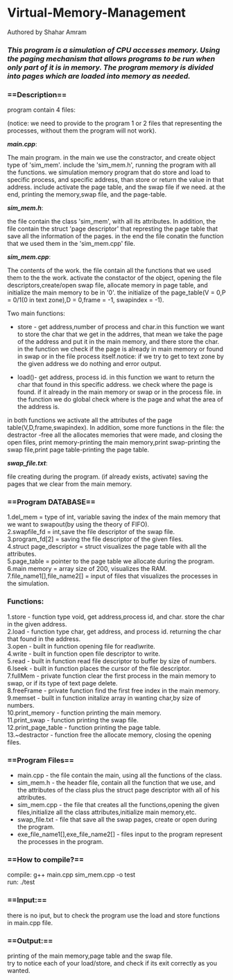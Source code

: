 # Virtual-Memory-Management

Authored by Shahar Amram
<br>

### ***This program is a simulation of CPU accesses memory. Using the paging mechanism that allows programs to be run when only part of it is in memory. The program memory is divided into pages which are loaded into memory as needed.***




### ==Description==<br>
program contain 4 files:

(notice: we need to provide to the program 1 or 2 files that representing the processes, without them the program will not work).<br>


***main.cpp***:

The main program.
in the main we use the constractor, and create object type of 'sim_mem'.
include the 'sim_mem.h', running the program with all the functions.
we simulation memory program that do store and load to specific process, and specific address, than store or return the value in that address. include activate the page table, and the swap file if we need.
at the end, printing the memory,swap file, and the page-table.<br>


***sim_mem.h***:

the file contain the class 'sim_mem', with all its attributes.
In addition, the file contain the struct 'page descriptor' that represting the page table that save all the information of the pages.
in the end the file conatin the function that we used them in the 'sim_mem.cpp' file.<br>


***sim_mem.cpp***:

The contents of the work.
the file contain all the functions that we used them to the the work.
activate the constactor of the object, opening the file descriptors,create/open swap file, allocate memory in page table, and initialize the main memory to be in '0'.
the initialize of the page_table(V = 0,P = 0/1(0 in text zone),D = 0,frame = -1, swapindex = -1).<br>

Two main functions:<br>

* store - get address,number of process and char.in this function we want to store the char that we get in the addrres, that mean we take the page of the address and put it in the main memory, and there store the char. in the function we check if the page is already in main memory or found in swap or in the file process itself.notice: if we try to get to text zone by the given address we do nothing and error output.

* load()- get address, process id. in this function we want to return the char that found in this specific address. we check where the page is found. if it already in the main memory or swap or in the process file.
in the function we do global check where is the page and what the area of the address is.<br>

in both functions we activate all the attributes of the page table(V,D,frame,swapindex).
In addition, some more functions in the file: the destractor -free all the allocates memories that were made, and closing the open files, print memory-printing the main memory,print swap-printing the swap file,print page table-printing the page table.<br>


***swap_file.txt***:

file creating during the program. (if already exists, activate)
saving the pages that we clear from the main memory.<br>



### ==Program DATABASE==

1.del_mem = type of int, variable saving the index of the main memory that we want to swapout(by using the theory of FIFO).<br>
2.swapfile_fd = int,save the file descriptor of the swap file.<br>
3.program_fd[2] = saving the file descriptor of the given files.<br>
4.struct page_descriptor = struct visualizes the page table with all the attributes.<br>
5.page_table = pointer to the page table we allocate during the program.<br>
6.main memory = array size of 200, visualizes the RAM.<br>
7.file_name1[],file_name2[] = input of files that visualizes the processes in the simulation.<br>


### Functions:
1.store - function type void, get address,process id, and char. store the char in the given address.<br>
2.load - function type char, get address, and process id. returning the char that found in the address.<br>
3.open - built in function opening file for read\write.<br>
4.write - built in function open file descriptor to write.<br>
5.read - built in function read file descriptor to buffer by size of numbers.<br>
6.lseek - built in function places the cursor of the file descriptor.  <br>
7.fullMem - private function clear the first process in the main memory to swap, or if its type of text page delete.<br>
8.freeFrame - private function find the first free index in the main memory.<br>
9.memset - built in function initalize array in wanting char,by size of numbers.<br>
10.print_memory - function printing the main memory.<br>
11.print_swap - function printing the swap file.<br>
12.print_page_table - function printing the page table.<br>
13.~destractor - function free the allocate memory, closing the opening files.<br>



### ==Program Files==<br>

* main.cpp - the file contain the main, using all the functions of the class.<br>
* sim_mem.h - the header file, contain all the function that we use, and the attributes of the class plus the struct page descriptor with all of his attributes.<br>
* sim_mem.cpp - the file that creates all the functions,opening the given files,initialize all the class attributes,initialize main memory,etc.<br>
* swap_file.txt - file that save all the swap pages, create or open during the program.<br>
* exe_file_name1[],exe_file_name2[] - files input to the program represent the processes in the program.<br>


### ==How to compile?==<br>

compile: g++ main.cpp sim_mem.cpp -o test<br>
run: ./test


### ==Input:==<br>

there is no iput, but to check the program use the load and store functions in main.cpp file.

### ==Output:==<br>

printing of the main memory,page table and the swap file.<br>
try to notice each of your load/store, and check if its exit correctly as you wanted.




